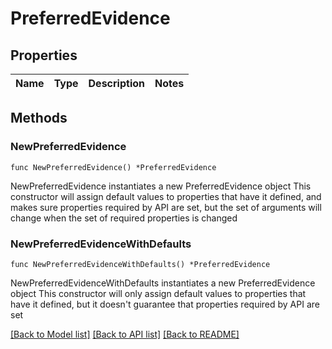# PreferredEvidence

## Properties

Name | Type | Description | Notes
------------ | ------------- | ------------- | -------------

## Methods

### NewPreferredEvidence

`func NewPreferredEvidence() *PreferredEvidence`

NewPreferredEvidence instantiates a new PreferredEvidence object
This constructor will assign default values to properties that have it defined,
and makes sure properties required by API are set, but the set of arguments
will change when the set of required properties is changed

### NewPreferredEvidenceWithDefaults

`func NewPreferredEvidenceWithDefaults() *PreferredEvidence`

NewPreferredEvidenceWithDefaults instantiates a new PreferredEvidence object
This constructor will only assign default values to properties that have it defined,
but it doesn't guarantee that properties required by API are set


[[Back to Model list]](../README.md#documentation-for-models) [[Back to API list]](../README.md#documentation-for-api-endpoints) [[Back to README]](../README.md)


